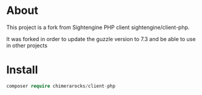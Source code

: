 # About
This project is a fork from Sightengine PHP client sightengine/client-php.

It was forked in order to update the guzzle version to 7.3 and be able to use in other projects

# Install

```php
composer require chimerarocks/client-php
```
